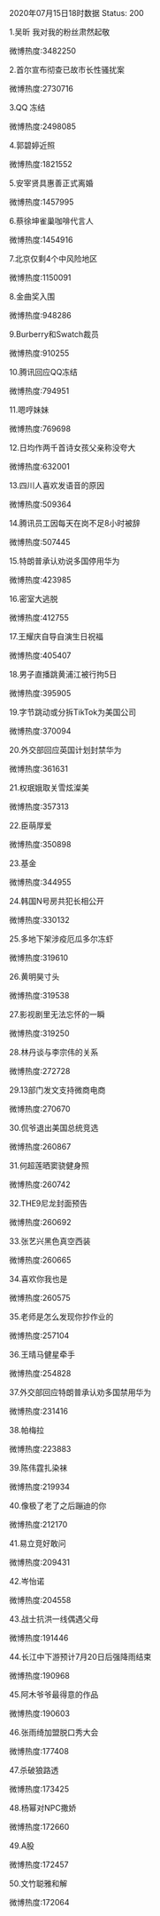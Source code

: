 2020年07月15日18时数据
Status: 200

1.吴昕 我对我的粉丝肃然起敬

微博热度:3482250

2.首尔宣布彻查已故市长性骚扰案

微博热度:2730716

3.QQ 冻结

微博热度:2498085

4.郭碧婷近照

微博热度:1821552

5.安宰贤具惠善正式离婚

微博热度:1457995

6.蔡徐坤雀巢咖啡代言人

微博热度:1454916

7.北京仅剩4个中风险地区

微博热度:1150091

8.金曲奖入围

微博热度:948286

9.Burberry和Swatch裁员

微博热度:910255

10.腾讯回应QQ冻结

微博热度:794951

11.嗯哼妹妹

微博热度:769698

12.日均作两千首诗女孩父亲称没夸大

微博热度:632001

13.四川人喜欢发语音的原因

微博热度:509364

14.腾讯员工因每天在岗不足8小时被辞

微博热度:507445

15.特朗普承认劝说多国停用华为

微博热度:423985

16.密室大逃脱

微博热度:412755

17.王耀庆自导自演生日祝福

微博热度:405407

18.男子直播跳黄浦江被行拘5日

微博热度:395905

19.字节跳动或分拆TikTok为美国公司

微博热度:370094

20.外交部回应英国计划封禁华为

微博热度:361631

21.权珉娥取关雪炫澯美

微博热度:357313

22.臣萌厚爱

微博热度:350898

23.基金

微博热度:344955

24.韩国N号房共犯长相公开

微博热度:330132

25.多地下架涉疫厄瓜多尔冻虾

微博热度:319610

26.黄明昊寸头

微博热度:319538

27.影视剧里无法忘怀的一瞬

微博热度:319250

28.林丹谈与李宗伟的关系

微博热度:272728

29.13部门发文支持微商电商

微博热度:270670

30.侃爷退出美国总统竞选

微博热度:260867

31.何超莲晒窦骁健身照

微博热度:260742

32.THE9尼龙封面预告

微博热度:260692

33.张艺兴黑色真空西装

微博热度:260665

34.喜欢你我也是

微博热度:260575

35.老师是怎么发现你抄作业的

微博热度:257104

36.王晴马健星牵手

微博热度:254828

37.外交部回应特朗普承认劝多国禁用华为

微博热度:231416

38.帕梅拉

微博热度:223883

39.陈伟霆扎染袜

微博热度:219934

40.像极了老了之后蹦迪的你

微博热度:212170

41.易立竞好敢问

微博热度:209431

42.岑怡诺

微博热度:204558

43.战士抗洪一线偶遇父母

微博热度:191446

44.长江中下游预计7月20日后强降雨结束

微博热度:190968

45.阿木爷爷最得意的作品

微博热度:190603

46.张雨绮加盟脱口秀大会

微博热度:177408

47.杀破狼路透

微博热度:173425

48.杨幂对NPC撒娇

微博热度:172660

49.A股

微博热度:172457

50.文竹聪雅和解

微博热度:172064

